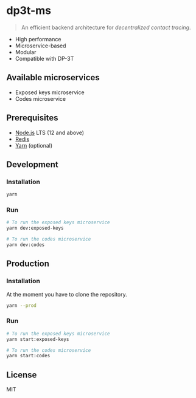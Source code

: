 # dp3t-ms

> An efficient backend architecture for _decentralized contact tracing_.

- High performance
- Microservice-based
- Modular
- Compatible with DP-3T

## Available microservices

- Exposed keys microservice
- Codes microservice

## Prerequisites

- [Node.js](https://nodejs.org) LTS (12 and above)
- [Redis](https://redis.io)
- [Yarn](https://yarnpkg.com) (optional)

## Development

### Installation

```bash
yarn
```

### Run

```bash
# To run the exposed keys microservice
yarn dev:exposed-keys

# To run the codes microservice
yarn dev:codes
```

## Production

### Installation

At the moment you have to clone the repository.

```bash
yarn --prod
```

### Run

```bash
# To run the exposed keys microservice
yarn start:exposed-keys

# To run the codes microservice
yarn start:codes
```

## License

MIT
